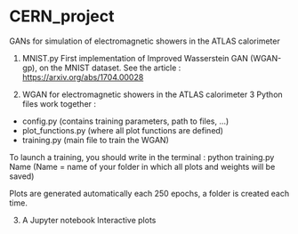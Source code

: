 # CERN_project
GANs for simulation of electromagnetic showers in the ATLAS calorimeter 

1) MNIST.py
First implementation of Improved Wasserstein GAN (WGAN-gp), on the MNIST dataset.
See the article : https://arxiv.org/abs/1704.00028

2) WGAN for electromagnetic showers in the ATLAS calorimeter
3 Python files work together :
- config.py (contains training parameters, path to files, ...)
- plot_functions.py (where all plot functions are defined)
- training.py (main file to train the WGAN)

To launch a training, you should write in the terminal : python training.py Name (Name = name of your folder in which all plots and weights will be saved)

Plots are generated automatically each 250 epochs, a folder is created each time.

3) A Jupyter notebook
Interactive plots 

